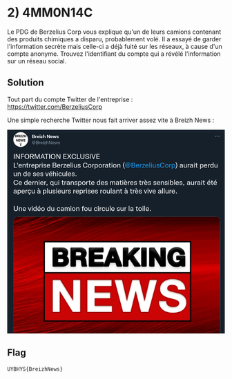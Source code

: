 # 2) 4MM0N14C

Le PDG de Berzelius Corp vous explique  qu'un de leurs camions contenant des produits chimiques a disparu,  probablement volé. Il a essayé de garder l'information secrète mais  celle-ci a déjà fuité sur les réseaux, à cause d'un compte anonyme. Trouvez l'identifiant du compte qui a révélé l'information sur un réseau social.

## Solution

Tout part du compte Twitter de l'entreprise : https://twitter.com/BerzeliusCorp

Une simple recherche Twitter nous fait arriver assez vite à Breizh News :

![image-20211112233451511](img/image-20211112233451511.png)

## Flag

```
UYBHYS{BreizhNews}
```

